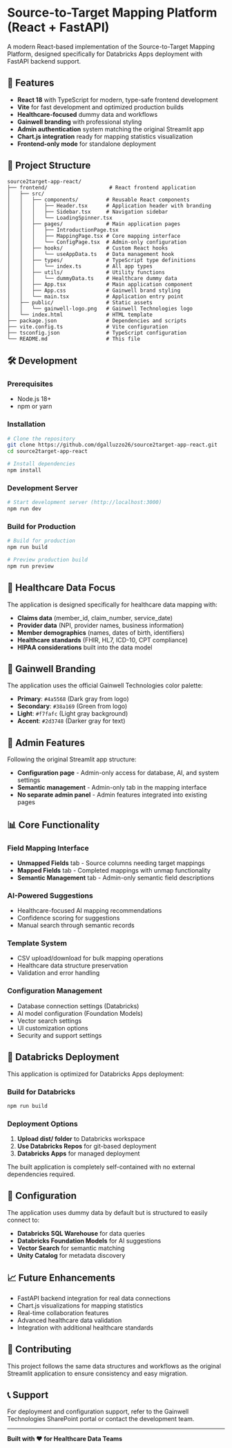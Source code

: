 # Source-to-Target Mapping Platform (React + FastAPI)

A modern React-based implementation of the Source-to-Target Mapping Platform, designed specifically for Databricks Apps deployment with FastAPI backend support.

## 🚀 Features

- **React 18** with TypeScript for modern, type-safe frontend development
- **Vite** for fast development and optimized production builds
- **Healthcare-focused** dummy data and workflows
- **Gainwell branding** with professional styling
- **Admin authentication** system matching the original Streamlit app
- **Chart.js integration** ready for mapping statistics visualization
- **Frontend-only mode** for standalone deployment

## 📁 Project Structure

```
source2target-app-react/
├── frontend/                    # React frontend application
│   ├── src/
│   │   ├── components/         # Reusable React components
│   │   │   ├── Header.tsx      # Application header with branding
│   │   │   ├── Sidebar.tsx     # Navigation sidebar
│   │   │   └── LoadingSpinner.tsx
│   │   ├── pages/              # Main application pages
│   │   │   ├── IntroductionPage.tsx
│   │   │   ├── MappingPage.tsx # Core mapping interface
│   │   │   └── ConfigPage.tsx  # Admin-only configuration
│   │   ├── hooks/              # Custom React hooks
│   │   │   └── useAppData.ts   # Data management hook
│   │   ├── types/              # TypeScript type definitions
│   │   │   └── index.ts        # All app types
│   │   ├── utils/              # Utility functions
│   │   │   └── dummyData.ts    # Healthcare dummy data
│   │   ├── App.tsx             # Main application component
│   │   ├── App.css             # Gainwell brand styling
│   │   └── main.tsx            # Application entry point
│   ├── public/                 # Static assets
│   │   └── gainwell-logo.png   # Gainwell Technologies logo
│   └── index.html              # HTML template
├── package.json                # Dependencies and scripts
├── vite.config.ts              # Vite configuration
├── tsconfig.json               # TypeScript configuration
└── README.md                   # This file
```

## 🛠️ Development

### Prerequisites

- Node.js 18+ 
- npm or yarn

### Installation

```bash
# Clone the repository
git clone https://github.com/dgalluzzo26/source2target-app-react.git
cd source2target-app-react

# Install dependencies
npm install
```

### Development Server

```bash
# Start development server (http://localhost:3000)
npm run dev
```

### Build for Production

```bash
# Build for production
npm run build

# Preview production build
npm run preview
```

## 🏥 Healthcare Data Focus

The application is designed specifically for healthcare data mapping with:

- **Claims data** (member_id, claim_number, service_date)
- **Provider data** (NPI, provider names, business information)
- **Member demographics** (names, dates of birth, identifiers)
- **Healthcare standards** (FHIR, HL7, ICD-10, CPT compliance)
- **HIPAA considerations** built into the data model

## 🎨 Gainwell Branding

The application uses the official Gainwell Technologies color palette:

- **Primary**: `#4a5568` (Dark gray from logo)
- **Secondary**: `#38a169` (Green from logo)  
- **Light**: `#f7fafc` (Light gray background)
- **Accent**: `#2d3748` (Darker gray for text)

## 🔐 Admin Features

Following the original Streamlit app structure:

- **Configuration page** - Admin-only access for database, AI, and system settings
- **Semantic management** - Admin-only tab in the mapping interface
- **No separate admin panel** - Admin features integrated into existing pages

## 📊 Core Functionality

### Field Mapping Interface
- **Unmapped Fields** tab - Source columns needing target mappings
- **Mapped Fields** tab - Completed mappings with unmap functionality  
- **Semantic Management** tab - Admin-only semantic field descriptions

### AI-Powered Suggestions
- Healthcare-focused AI mapping recommendations
- Confidence scoring for suggestions
- Manual search through semantic records

### Template System
- CSV upload/download for bulk mapping operations
- Healthcare data structure preservation
- Validation and error handling

### Configuration Management
- Database connection settings (Databricks)
- AI model configuration (Foundation Models)
- Vector search settings
- UI customization options
- Security and support settings

## 🚀 Databricks Deployment

This application is optimized for Databricks Apps deployment:

### Build for Databricks
```bash
npm run build
```

### Deployment Options

1. **Upload dist/ folder** to Databricks workspace
2. **Use Databricks Repos** for git-based deployment
3. **Databricks Apps** for managed deployment

The built application is completely self-contained with no external dependencies required.

## 🔧 Configuration

The application uses dummy data by default but is structured to easily connect to:

- **Databricks SQL Warehouse** for data queries
- **Databricks Foundation Models** for AI suggestions  
- **Vector Search** for semantic matching
- **Unity Catalog** for metadata discovery

## 📈 Future Enhancements

- FastAPI backend integration for real data connections
- Chart.js visualizations for mapping statistics
- Real-time collaboration features
- Advanced healthcare data validation
- Integration with additional healthcare standards

## 🤝 Contributing

This project follows the same data structures and workflows as the original Streamlit application to ensure consistency and easy migration.

## 📞 Support

For deployment and configuration support, refer to the Gainwell Technologies SharePoint portal or contact the development team.

---

**Built with ❤️ for Healthcare Data Teams**
